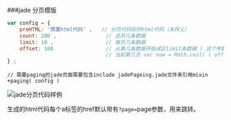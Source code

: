 ###jade 分页模版

```javascript
var config = {
	preHTML: '预置html代码' ,	// 分页代码前的html代码（未转义）
	count: 200 ,				// 总共几条数据
	limit: 10 ,					// 每页几条数据
	offset: 100					// 从第几条数据开始读区limit条数据 ( 这个参数用来计算当前第几页 )
								// 当前第几页 var now = Math.ceil( ( offset + 1 ) / limit ) ;
} ;
```
>
```jade
// 需要paging的jade页面需要包含include jadePageing.jade文件来引用mixin
+paging( config )
```
![jade分页代码样例](http://oco9w3mgp.bkt.clouddn.com/blog_images/jadePaging.png)

生成的html代码每个a标签的href默认带有`?page=`page参数，用来跳转。